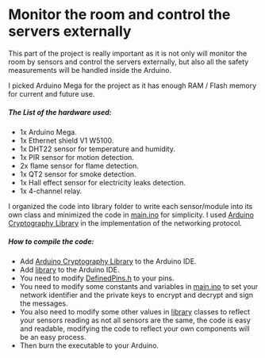 # Monitor the room and control the servers externally
This part of the project is really important as it is not only will monitor the room by sensors and control the servers externally, but also all the safety measurements will be handled inside the Arduino.

I picked Arduino Mega for the project as it has enough RAM / Flash memory for current and future use.

##### The List of the hardware used:
  - 1x Arduino Mega.
  - 1x Ethernet shield V1 W5100.
  - 1x DHT22 sensor for temperature and humidity.
  - 1x PIR sensor for motion detection.
  - 2x flame sensor for flame detection.
  - 1x QT2 sensor for smoke detection.
  - 1x Hall effect sensor for electricity leaks detection.
  - 1x 4-channel relay.
 
I organized the code into library folder to write each sensor/module into its own class and minimized the code in [main.ino](./main/main.ino) for simplicity.
I used [Arduino Cryptography Library](https://github.com/rweather/arduinolibs) in the implementation of the networking protocol.

##### How to compile the code:
  - Add [Arduino Cryptography Library](https://github.com/rweather/arduinolibs) to the Arduino IDE.
  - Add [library](./library/) to the Arduino IDE.
  - You need to modify [DefinedPins.h](./DefinedPins.h) to your pins.
  - You need to modify some constants and variables in [main.ino](./main/main.ino) to set your network identifier and the private keys to encrypt and decrypt and sign the messages.
  - You also need to modify some other values in [library](./library/) classes to reflect your sensors reading as not all sensors are the same, the code is easy and readable, modifying the code to reflect your own components will be an easy process.
  - Then burn the executable to your Arduino.